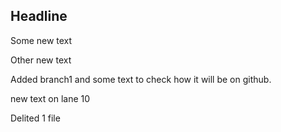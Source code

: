 ## Headline

Some new text 

Other new text

Added branch1 and some text to check how it will be on github.


new text on lane 10

Delited 1 file
